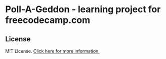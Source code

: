 # Poll-A-Geddon - learning project for freecodecamp.com

## License

MIT License. [Click here for more information.](LICENSE.md)